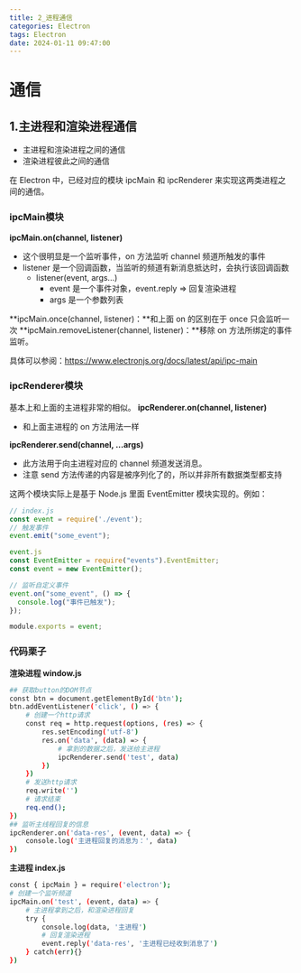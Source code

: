 ```yaml
---
title: 2_进程通信
categories: Electron
tags: Electron
date: 2024-01-11 09:47:00
---
```


# 通信

## 1.主进程和渲染进程通信
- 主进程和渲染进程之间的通信
- 渲染进程彼此之间的通信

在 Electron 中，已经对应的模块 ipcMain 和 ipcRenderer 来实现这两类进程之间的通信。

### ipcMain模块

**ipcMain.on(channel, listener)**

- 这个很明显是一个监听事件，on 方法监听 channel 频道所触发的事件
- listener 是一个回调函数，当监听的频道有新消息抵达时，会执行该回调函数
  - listener(event, args...)
    - event 是一个事件对象，event.reply => 回复渲染进程
    - args 是一个参数列表

**ipcMain.once(channel, listener)：**和上面 on 的区别在于 once 只会监听一次
**ipcMain.removeListener(channel, listener)：**移除 on 方法所绑定的事件监听。

具体可以参阅：https://www.electronjs.org/docs/latest/api/ipc-main

### ipcRenderer模块

基本上和上面的主进程非常的相似。
**ipcRenderer.on(channel, listener)**
  - 和上面主进程的 on 方法用法一样

**ipcRenderer.send(channel, ...args)**
  - 此方法用于向主进程对应的 channel 频道发送消息。
  - 注意 send 方法传递的内容是被序列化了的，所以并非所有数据类型都支持

这两个模块实际上是基于 Node.js 里面 EventEmitter 模块实现的。例如：

```js
// index.js
const event = require('./event');
// 触发事件
event.emit("some_event");
```

```js
event.js
const EventEmitter = require("events").EventEmitter;
const event = new EventEmitter();

// 监听自定义事件
event.on("some_event", () => {
  console.log("事件已触发");
});

module.exports = event;
```

### 代码栗子

**渲染进程 window.js**
```bash
## 获取button的DOM节点
const btn = document.getElementById('btn');
btn.addEventListener('click', () => {
    # 创建一个http请求
    const req = http.request(options, (res) => {
        res.setEncoding('utf-8')
        res.on('data', (data) => {
            # 拿到的数据之后，发送给主进程
            ipcRenderer.send('test', data)
        })
    })
    # 发送http请求
    req.write('')
    # 请求结束
    req.end();
})
## 监听主线程回复的信息
ipcRenderer.on('data-res', (event, data) => {
    console.log('主进程回复的消息为：', data)
})
```

**主进程 index.js**
```bash
const { ipcMain } = require('electron');
# 创建一个监听频道
ipcMain.on('test', (event, data) => {
    # 主进程拿到之后，和渲染进程回复
    try {
        console.log(data, '主进程')
        # 回复渲染进程
        event.reply('data-res', '主进程已经收到消息了')
    } catch(err){}
})
```
